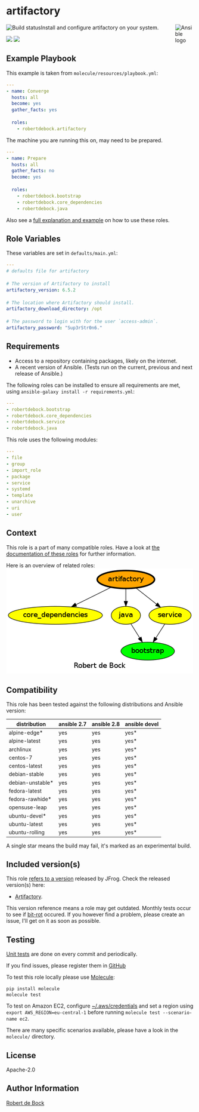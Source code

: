 artifactory
=========

<img src="https://docs.ansible.com/ansible-tower/3.2.4/html_ja/installandreference/_static/images/logo_invert.png" width="10%" height="10%" alt="Ansible logo" align="right"/>
<a href="https://travis-ci.org/robertdebock/ansible-role-artifactory"><img src="https://travis-ci.org/robertdebock/ansible-role-artifactory.svg?branch=master" alt="Build status" align="left"/></a>

Install and configure artifactory on your system.

<img src="https://img.shields.io/ansible/role/d/29550"/>
<img src="https://img.shields.io/ansible/quality/29550"/>

Example Playbook
----------------

This example is taken from `molecule/resources/playbook.yml`:
```yaml
---
- name: Converge
  hosts: all
  become: yes
  gather_facts: yes

  roles:
    - robertdebock.artifactory
```

The machine you are running this on, may need to be prepared.
```yaml
---
- name: Prepare
  hosts: all
  gather_facts: no
  become: yes

  roles:
    - robertdebock.bootstrap
    - robertdebock.core_dependencies
    - robertdebock.java
```

Also see a [full explanation and example](https://robertdebock.nl/how-to-use-these-roles.html) on how to use these roles.

Role Variables
--------------

These variables are set in `defaults/main.yml`:
```yaml
---
# defaults file for artifactory

# The version of Artifactory to install
artifactory_version: 6.5.2

# The location where Artifactory should install.
artifactory_download_directory: /opt

# The password to login with for the user `access-admin`.
artifactory_password: "Sup3rStr0n6."
```

Requirements
------------

- Access to a repository containing packages, likely on the internet.
- A recent version of Ansible. (Tests run on the current, previous and next release of Ansible.)

The following roles can be installed to ensure all requirements are met, using `ansible-galaxy install -r requirements.yml`:

```yaml
---
- robertdebock.bootstrap
- robertdebock.core_dependencies
- robertdebock.service
- robertdebock.java

```

This role uses the following modules:
```yaml
---
- file
- group
- import_role
- package
- service
- systemd
- template
- unarchive
- uri
- user
```

Context
-------

This role is a part of many compatible roles. Have a look at [the documentation of these roles](https://robertdebock.nl/) for further information.

Here is an overview of related roles:
![dependencies](https://raw.githubusercontent.com/robertdebock/drawings/artifacts/artifactory.png "Dependency")


Compatibility
-------------

This role has been tested against the following distributions and Ansible version:

|distribution|ansible 2.7|ansible 2.8|ansible devel|
|------------|-----------|-----------|-------------|
|alpine-edge*|yes|yes|yes*|
|alpine-latest|yes|yes|yes*|
|archlinux|yes|yes|yes*|
|centos-7|yes|yes|yes*|
|centos-latest|yes|yes|yes*|
|debian-stable|yes|yes|yes*|
|debian-unstable*|yes|yes|yes*|
|fedora-latest|yes|yes|yes*|
|fedora-rawhide*|yes|yes|yes*|
|opensuse-leap|yes|yes|yes*|
|ubuntu-devel*|yes|yes|yes*|
|ubuntu-latest|yes|yes|yes*|
|ubuntu-rolling|yes|yes|yes*|

A single star means the build may fail, it's marked as an experimental build.


Included version(s)
-------------------

This role [refers to a version](https://github.com/robertdebock/ansible-role-artifactory/blob/master/defaults/main.yml) released by JFrog. Check the released version(s) here:
- [Artifactory](https://dl.bintray.com/jfrog/artifactory/).

This version reference means a role may get outdated. Monthly tests occur to see if [bit-rot](https://en.wikipedia.org/wiki/Software_rot) occured. If you however find a problem, please create an issue, I'll get on it as soon as possible.

Testing
-------

[Unit tests](https://travis-ci.org/robertdebock/ansible-role-artifactory) are done on every commit and periodically.

If you find issues, please register them in [GitHub](https://github.com/robertdebock/ansible-role-artifactory/issues)

To test this role locally please use [Molecule](https://github.com/ansible/molecule):
```
pip install molecule
molecule test
```

To test on Amazon EC2, configure [~/.aws/credentials](https://docs.aws.amazon.com/sdk-for-java/v1/developer-guide/credentials.html) and set a region using `export AWS_REGION=eu-central-1` before running `molecule test --scenario-name ec2`.

There are many specific scenarios available, please have a look in the `molecule/` directory.

License
-------

Apache-2.0


Author Information
------------------

[Robert de Bock](https://robertdebock.nl/)
